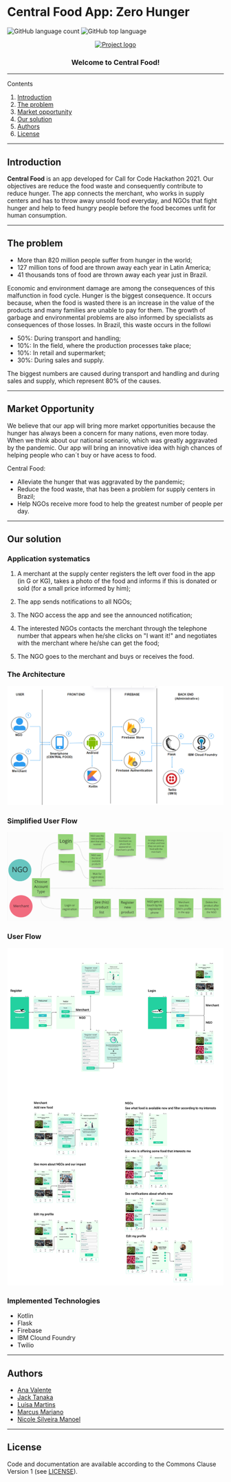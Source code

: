 # Central Food App: Zero Hunger

![GitHub language count](https://img.shields.io/github/languages/count/joao-food/joao-food-app)
![GitHub top language](https://img.shields.io/github/languages/top/joao-food/joao-food-app)

<p align="center">
  <a href="" rel="noopener">
 <img src="https://user-images.githubusercontent.com/51249341/126922540-315fa9b6-6989-4c04-9a48-760b0fbcce8d.png" alt="Project logo"></a>
</p>
<h3 align="center">Welcome to Central Food!</h3>


   

---

Contents 


1. [Introduction](#introduction)
1. [The problem](#the-problem)
1. [Market opportunity](#Market-opportunity)
1. [Our solution](#our-solution)
1. [Authors](#authors)
1. [License](#license)

---

## Introduction

__Central Food__ is an app developed for Call for Code Hackathon 2021. Our objectives are reduce the food waste and consequently contribute to reduce hunger. The app connects the merchant, who works in supply centers and has to throw away unsold food everyday, and NGOs that fight hunger and help to feed hungry people before the food becomes  unfit for human consumption.


---

## The problem

- More than 820 million people suffer from hunger in the world;
- 127 million tons of food are thrown away each year in Latin America;
- 41 thousands tons of food are thrown away each year just in Brazil.

Economic and environment damage are among the consequences of this malfunction in food cycle. Hunger is the biggest consequence. It occurs because, when the food is wasted there is an increase in the value of the products and many families are unable to pay for them. The growth of garbage and environmental problems are also informed by specialists as consequences of those losses. In Brazil, this waste occurs in the followi
- 50%: During transport and handling;
- 10%: In the field, where the production processes take place;
- 10%: In retail and supermarket;
- 30%: During sales and supply.

The biggest numbers are caused during transport and handling and during sales and supply, which represent 80% of the causes.

---

## Market Opportunity

We believe that our app will bring more market opportunities because the hunger has always been a concern for many nations, even more today. When we think about our national scenario, which was greatly aggravated by the pandemic. Our app will bring an innovative idea with high chances of helping people who can´t buy or have acess to food.

Central Food:

- Alleviate the hunger that was aggravated by the pandemic;
- Reduce the food waste, that has been a problem for supply centers in Brazil;
- Help NGOs receive more food to help the greatest number of people per day.

---

## Our solution

### Application systematics

1. A merchant at the supply center registers the left over food in the app (in G or KG), takes a photo of the food and informs if this is donated or sold (for a small price informed by him);

2. The app sends notifications to all NGOs; 

3. The NGO access the app and see the announced notification;

4. The interested NGOs contacts the merchant through the telephone number that appears when he/she clicks on "I want it!" and negotiates with the merchant where he/she can get the food;

5. The NGO goes to the merchant and buys or receives the food.

### The Architecture

![image info](./img/architecture.png)


### Simplified User Flow  

![image info](./img/user_flow_simpli.png)

### User Flow    

![image info](./img/user_flow.png)

### Implemented Technologies   

- Kotlin
- Flask
- Firebase
- IBM Clound Foundry
- Twilio

---


## Authors

* [Ana Valente](https://github.com/AnaVSSCaldeira)
* [Jack Tanaka](https://www.linkedin.com/in/jackeline-tanaka/)
* [Luísa Martins](https://github.com/lomartins/)
* [Marcus Mariano](https://github.com/marcusmariano)
* [Nicole Silveira Manoel](https://www.linkedin.com/in/nicole-silveira-manoel-b04b8b159/)

 
---

## License

Code and documentation are available according to the Commons Clause Version 1 (see [LICENSE](https://commonsclause.com/)).
